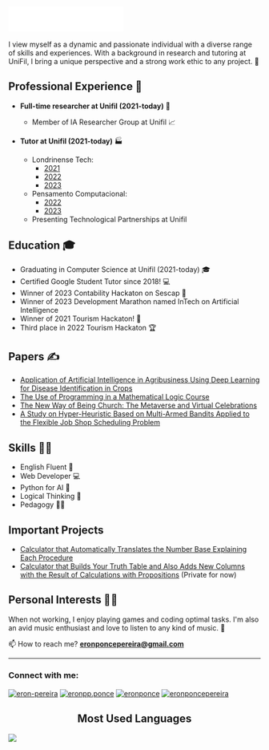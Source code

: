 <img src="images/header.svg"></img>

I view myself as a dynamic and passionate individual with a diverse range of skills and experiences. With a background in research and tutoring at UniFil, I bring a unique perspective and a strong work ethic to any project. 💪

## Professional Experience 💼

- **Full-time researcher at Unifil (2021-today)** 🏢
  - Member of IA Researcher Group at Unifil 📈

- **Tutor at Unifil (2021-today)** 🏭
  - Londrinense Tech:
    - [2021](https://drive.google.com/file/d/1SohzZWTXVnCnegqn8Qa8_OtF3dzDJ34V/view?usp=sharing)
    - [2022](https://drive.google.com/file/d/1ng3aHWmVBX5HUBvt5N4aWIjGa1rgFZJB/view?usp=sharing)
    - [2023](https://drive.google.com/drive/folders/10BtnMdltCvjnEu6A7XxuGU3vtFMnK0Ea?usp=drive_link) 
  - Pensamento Computacional:
    - [2022](https://drive.google.com/file/d/1x4HGdOad4W2GYYNEl8nt4YDgWN00BYWs/view?usp=sharing) 
    - [2023](https://drive.google.com/file/d/1HGWeuxY5UUlqPVBuUdNzOg_XS1z9LJUC/view?usp=sharing)
  - Presenting Technological Partnerships at Unifil

## Education 🎓
- Graduating in Computer Science at Unifil (2021-today) 🎓
- Certified Google Student Tutor since 2018! 💻
- Winner of 2023 Contability Hackaton on Sescap 🥂
- Winner of 2023 Development Marathon named InTech on Artificial Intelligence
- Winner of 2021 Tourism Hackaton! 🎉
- Third place in 2022 Tourism Hackaton 🏆

## Papers ✍️
- [Application of Artificial Intelligence in Agribusiness Using Deep Learning for Disease Identification in Crops](http://publicacoes.unifil.br/index.php/eventos/article/view/3078/2842)
- [The Use of Programming in a Mathematical Logic Course](http://periodicos.unifil.br/index.php/Revistateste/article/view/2831)
- [The New Way of Being Church: The Metaverse and Virtual Celebrations](http://periodicos.unifil.br/index.php/Revistateste/article/view/2831)
- [A Study on Hyper-Heuristic Based on Multi-Armed Bandits Applied to the Flexible Job Shop Scheduling Problem](http://periodicos.unifil.br/index.php/Revistateste/article/view/2802)

## Skills 🧑‍💼
- English Fluent 🔨
- Web Developer 💻
- Python for AI 🎨
- Logical Thinking 🔢
- Pedagogy 👨‍🏫

## Important Projects
- [Calculator that Automatically Translates the Number Base Explaining Each Procedure](https://github.com/Eronponce/calculadora-sistema-de-numeracao)
- [Calculator that Builds Your Truth Table and Also Adds New Columns with the Result of Calculations with Propositions](https://github.com/LeonardoRochaLima/calculadora-tabela-verdade) (Private for now)

## Personal Interests 🧑‍🏫
When not working, I enjoy playing games and coding optimal tasks. I'm also an avid music enthusiast and love to listen to any kind of music. 🎸

📫 How to reach me? **eronponcepereira@gmail.com**

---

<h3 align="left">Connect with me:</h3>
<p align="left">
<a href="https://linkedin.com/in/eron-pereira-95285b213" target="blank"><img align="center" src="https://raw.githubusercontent.com/rahuldkjain/github-profile-readme-generator/master/src/images/icons/Social/linked-in-alt.svg" alt="eron-pereira" height="30" width="40" /></a>
<a href="https://fb.com/eronpp.ponce" target="blank"><img align="center" src="https://raw.githubusercontent.com/rahuldkjain/github-profile-readme-generator/master/src/images/icons/Social/facebook.svg" alt="eronpp.ponce" height="30" width="40" /></a>
<a href="https://instagram.com/eronponce" target="blank"><img align="center" src="https://raw.githubusercontent.com/rahuldkjain/github-profile-readme-generator/master/src/images/icons/Social/instagram.svg" alt="eronponce" height="30" width="40" /></a>
<a href="https://www.hackerrank.com/eronponcepereira" target="blank"><img align="center" src="https://raw.githubusercontent.com/rahuldkjain/github-profile-readme-generator/master/src/images/icons/Social/hackerrank.svg" alt="eronponcepereira" height="30" width="40" /></a>
</p>

<h2 align="center"> Most Used Languages</h2>
<img src="https://cr-skills-chart-widget.azurewebsites.net/api/api?username=eronponce&skills=HTML,TypeScript,JSON,JavaScript,Java,SCSS,CSS,Python,C%2B%2B,C%23,SCSS,Svelte&width=820&bg=808080"/>
